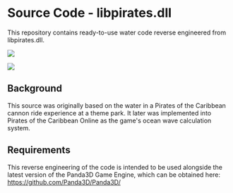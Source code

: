 # Source Code - libpirates.dll
This repository contains ready-to-use water code reverse engineered from libpirates.dll.

![](https://static.tlopo.com/static/img/posts/2a390be4c2584139b915c1e77319febe.jpg)

![](https://static.tlopo.com/static/img/posts/c7985a175eca4705962b1704b9b675cf.png)

## Background
This source was originally based on the water in a Pirates of the Caribbean cannon ride experience at a theme park. It later was implemented into Pirates of the Caribbean Online as the game's ocean wave calculation system.

## Requirements
This reverse engineering of the code is intended to be used alongside the latest version of the Panda3D Game Engine, which can be obtained here: https://github.com/Panda3D/Panda3D/

